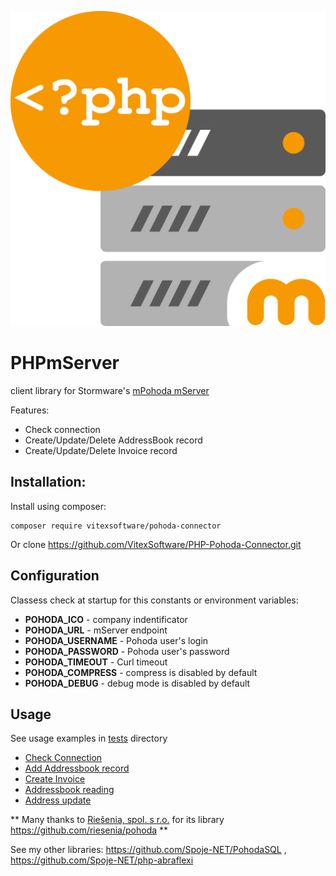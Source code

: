 ![Project Logo](phpmserver.svg?raw=true)

# PHPmServer
client library for Stormware's [mPohoda mServer](https://www.stormware.cz/pohoda/xml/mserver/) 

Features:

 * Check connection
 * Create/Update/Delete AddressBook record
 * Create/Update/Delete Invoice record

Installation:
-------------

Install using composer:

```shell
composer require vitexsoftware/pohoda-connector
```

Or clone https://github.com/VitexSoftware/PHP-Pohoda-Connector.git 

Configuration
-------------

Classess check at startup for this constants or environment variables:

  * **POHODA_ICO**      - company indentificator
  * **POHODA_URL**      - mServer endpoint
  * **POHODA_USERNAME** - Pohoda user's login
  * **POHODA_PASSWORD** - Pohoda user's password
  * **POHODA_TIMEOUT**  - Curl timeout
  * **POHODA_COMPRESS** - compress is disabled by default
  * **POHODA_DEBUG**    - debug mode is disabled by default


Usage
-----

See usage examples in [tests](tests) directory

  * [Check Connection](tests/check-connection.php)
  * [Add Addressbook record](tests/insert-address.php)
  * [Create Invoice](tests/insert-invoice.php)
  * [Addressbook reading](tests/read-address.php)
  * [Address update](tests/update-address.php)


** Many thanks to [Riešenia, spol. s r.o.](https://www.riesenia.com/) for its library https://github.com/riesenia/pohoda **


See my other libraries: https://github.com/Spoje-NET/PohodaSQL , https://github.com/Spoje-NET/php-abraflexi
